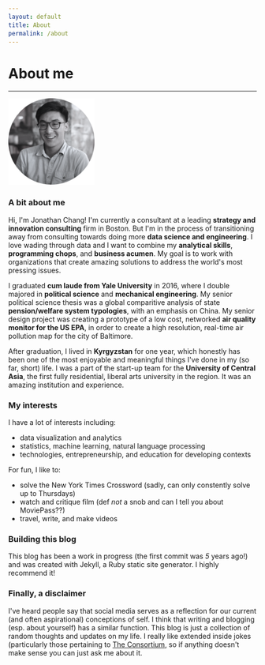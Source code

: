 ```yaml
---
layout: default
title: About
permalink: /about
---
```


# About me

--------------------------------------------------------------------------------


<img class="left-no" src="/img/profile_bw.png" alt="this is a picture of me" width= '175 px'>

### A bit about me

Hi, I'm Jonathan Chang! I'm currently a consultant at a leading **strategy and innovation consulting** firm in Boston. But I'm in the process of transitioning away from consulting towards doing more **data science and engineering**. I love wading through data and I want to combine my **analytical skills**, **programming chops**, and **business acumen**. My goal is to work with organizations that create amazing solutions to address the world's most pressing issues.

I graduated **cum laude from Yale University** in 2016, where I double majored in **political science** and **mechanical engineering**. My senior political science thesis was a global comparitive analysis of state **pension/welfare system typologies**, with an emphasis on China. My senior design project was creating a prototype of a low cost, networked **air quality monitor for the US EPA**, in order to create a high resolution, real-time air pollution map for the city of Baltimore.

After graduation, I lived in **Kyrgyzstan** for one year, which honestly has been one of the most enjoyable and meaningful things I've done in my (so far, short) life. I was a part of the start-up team for the **University of Central Asia**, the first fully residential, liberal arts university in the region. It was an amazing institution and experience.

### My interests

 I have a lot of interests including:
- data visualization and analytics
- statistics, machine learning, natural language processing
- technologies, entrepreneurship, and education for developing contexts

For fun, I like to:
- solve the New York Times Crossword (sadly, can only constently solve up to Thursdays)
- watch and critique film (def *not* a snob and can I tell you about MoviePass??)
- travel, write, and make videos

### Building this blog

This blog has been a work in progress (the first commit was *5* years ago!) and was created with Jekyll, a Ruby static site generator. I highly recommend it!

### Finally, a disclaimer

I've heard people say that social media serves as a reflection for our current (and often aspirational) conceptions of self. I think that writing and blogging (esp. about yourself) has a similar function. This blog is just a collection of random thoughts and updates on my life. I really like extended inside jokes (particularly those pertaining to [The Consortium](http://consortium.pw), so if anything doesn't make sense you can just ask me about it.